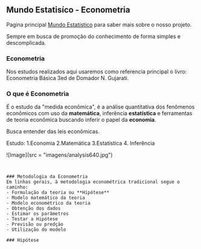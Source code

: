 ## Mundo Estatisíco - Econometria

Pagina principal [Mundo Estatístico](https://mundoestatistico.github.io) para saber mais sobre o nosso projeto.

Sempre em busca de promoção do conhecimento de forma simples e descomplicada.

### Econometria



Nos estudos realizados aqui usaremos como referencia principal o livro: Econometria Básica 3ed de Domador N. Gujarati.

### O que é Econometria

É o estudo da "medida econômica", é a análise quantitativa dos fenômenos econômicos com uso da **matemática**, inferência **estatística** e ferramentas de teoria econômica buscando inferir o papel da **economia**.

Busca entender das leis econômicas.

Estudo:
1.Economia
2.Matemática
3.Estatística
4. Inferência

![Image](src = "imagens/analysis640.jpg")
```


### Metodologia da Econometria
Em linhas gerais, à metodologia econométrica tradicional segue o caminho:
- Formulação da teoria ou **Hipótese**
- Modelo matemático da teoria
- Modelo econométrico da teoria
- Obtenção dos dados
- Estimar os parâmetros
- Testar a Hipótese
- Previsão ou predção
- Utilização do modelo 

### Hipótese

